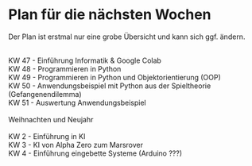 # Plan für die nächsten Wochen

Der Plan ist erstmal nur eine grobe Übersicht und kann sich ggf. ändern.<br> <br>

KW 47 - Einführung Informatik & Google Colab <br>
KW 48 - Programmieren in Python <br>
KW 49 - Programmieren in Python und Objektorientierung (OOP) <br>
KW 50 - Anwendungsbeispiel mit Python aus der Spieltheorie (Gefangenendilemma) <br>
KW 51 - Auswertung Anwendungsbeispiel <br>
<br>
Weihnachten und Neujahr <br>
<br>
KW 2 - Einführung in KI <br>
KW 3 - KI von Alpha Zero zum Marsrover <br>
KW 4 - Einführung eingebette Systeme (Arduino ???) <br>
